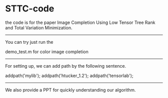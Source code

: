 # STTC-code
the code is for the paper Image Completion Using Low Tensor Tree Rank and Total Variation Minimization.

------------------------------------------------------
You can try just run the

demo_test.m for color image completion

------------------------------------------------------
For setting up, we can add path by the following sentence.

addpath('mylib');
addpath('htucker_1.2');
addpath('tensorlab');

------------------------------------------------------

 We also provide a PPT for quickly understanding our algorithm.
